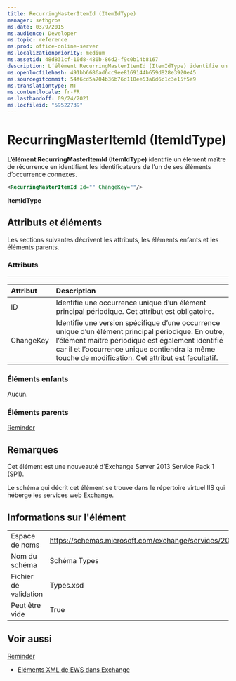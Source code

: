 ```yaml
---
title: RecurringMasterItemId (ItemIdType)
manager: sethgros
ms.date: 03/9/2015
ms.audience: Developer
ms.topic: reference
ms.prod: office-online-server
ms.localizationpriority: medium
ms.assetid: 48d831cf-10d8-480b-86d2-f9c0b14b8167
description: L’élément RecurringMasterItemId (ItemIdType) identifie un élément maître de récurrence en identifiant les identificateurs de l’un de ses éléments d’occurrence associés.
ms.openlocfilehash: 491bb6686ad6cc9ee8169144b659d828e3920e45
ms.sourcegitcommit: 54f6cd5a704b36b76d110ee53a6d6c1c3e15f5a9
ms.translationtype: MT
ms.contentlocale: fr-FR
ms.lasthandoff: 09/24/2021
ms.locfileid: "59522739"
---
```

# <a name="recurringmasteritemid-itemidtype"></a>RecurringMasterItemId (ItemIdType)

**L’élément RecurringMasterItemId (ItemIdType)** identifie un élément maître de récurrence en identifiant les identificateurs de l’un de ses éléments d’occurrence connexes. 
  
```XML
<RecurringMasterItemId Id="" ChangeKey=""/>
```

 **ItemIdType**
## <a name="attributes-and-elements"></a>Attributs et éléments

Les sections suivantes décrivent les attributs, les éléments enfants et les éléments parents.
  
### <a name="attributes"></a>Attributs

****

|**Attribut**|**Description**|
|:-----|:-----|
|ID  <br/> |Identifie une occurrence unique d’un élément principal périodique. Cet attribut est obligatoire.  <br/> |
|ChangeKey  <br/> |Identifie une version spécifique d’une occurrence unique d’un élément principal périodique. En outre, l’élément maître périodique est également identifié car il et l’occurrence unique contiendra la même touche de modification. Cet attribut est facultatif.  <br/> |
   
### <a name="child-elements"></a>Éléments enfants

Aucun.
  
### <a name="parent-elements"></a>Éléments parents

[Reminder](reminder.md)
  
## <a name="remarks"></a>Remarques

Cet élément est une nouveauté d'Exchange Server 2013 Service Pack 1 (SP1).
  
Le schéma qui décrit cet élément se trouve dans le répertoire virtuel IIS qui héberge les services web Exchange.
  
## <a name="element-information"></a>Informations sur l'élément

|||
|:-----|:-----|
|Espace de noms  <br/> |https://schemas.microsoft.com/exchange/services/2006/types  <br/> |
|Nom du schéma  <br/> |Schéma Types  <br/> |
|Fichier de validation  <br/> |Types.xsd  <br/> |
|Peut être vide  <br/> |True  <br/> |
   
## <a name="see-also"></a>Voir aussi



[Reminder](reminder.md)


- [Éléments XML de EWS dans Exchange](ews-xml-elements-in-exchange.md)


